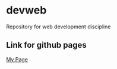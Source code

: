 # devweb
Repository for web development discipline

## Link for github pages
[My Page](https://alberthydev.github.io/devweb/)
